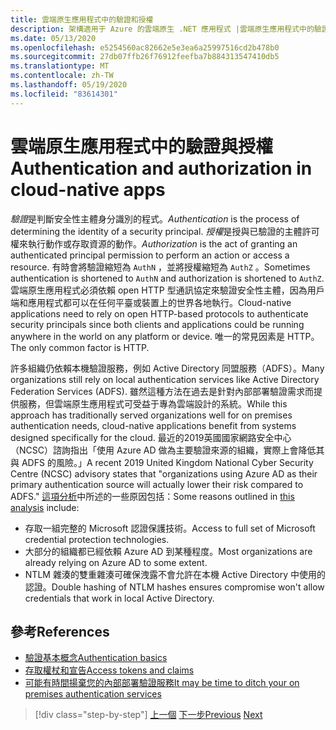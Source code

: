 ```yaml
---
title: 雲端原生應用程式中的驗證和授權
description: 架構適用于 Azure 的雲端原生 .NET 應用程式 |雲端原生應用程式中的驗證和授權
ms.date: 05/13/2020
ms.openlocfilehash: e5254560ac82662e5e3ea6a25997516cd2b478b0
ms.sourcegitcommit: 27db07ffb26f76912feefba7b884313547410db5
ms.translationtype: MT
ms.contentlocale: zh-TW
ms.lasthandoff: 05/19/2020
ms.locfileid: "83614301"
---
```

# <a name="authentication-and-authorization-in-cloud-native-apps"></a><span data-ttu-id="8b75f-103">雲端原生應用程式中的驗證與授權</span><span class="sxs-lookup"><span data-stu-id="8b75f-103">Authentication and authorization in cloud-native apps</span></span>

<span data-ttu-id="8b75f-104">*驗證*是判斷安全性主體身分識別的程式。</span><span class="sxs-lookup"><span data-stu-id="8b75f-104">*Authentication* is the process of determining the identity of a security principal.</span></span> <span data-ttu-id="8b75f-105">*授權*是授與已驗證的主體許可權來執行動作或存取資源的動作。</span><span class="sxs-lookup"><span data-stu-id="8b75f-105">*Authorization* is the act of granting an authenticated principal permission to perform an action or access a resource.</span></span> <span data-ttu-id="8b75f-106">有時會將驗證縮短為 `AuthN` ，並將授權縮短為 `AuthZ` 。</span><span class="sxs-lookup"><span data-stu-id="8b75f-106">Sometimes authentication is shortened to `AuthN` and authorization is shortened to `AuthZ`.</span></span> <span data-ttu-id="8b75f-107">雲端原生應用程式必須依賴 open HTTP 型通訊協定來驗證安全性主體，因為用戶端和應用程式都可以在任何平臺或裝置上的世界各地執行。</span><span class="sxs-lookup"><span data-stu-id="8b75f-107">Cloud-native applications need to rely on open HTTP-based protocols to authenticate security principals since both clients and applications could be running anywhere in the world on any platform or device.</span></span> <span data-ttu-id="8b75f-108">唯一的常見因素是 HTTP。</span><span class="sxs-lookup"><span data-stu-id="8b75f-108">The only common factor is HTTP.</span></span>

<span data-ttu-id="8b75f-109">許多組織仍依賴本機驗證服務，例如 Active Directory 同盟服務（ADFS）。</span><span class="sxs-lookup"><span data-stu-id="8b75f-109">Many organizations still rely on local authentication services like Active Directory Federation Services (ADFS).</span></span> <span data-ttu-id="8b75f-110">雖然這種方法在過去是針對內部部署驗證需求而提供服務，但雲端原生應用程式可受益于專為雲端設計的系統。</span><span class="sxs-lookup"><span data-stu-id="8b75f-110">While this approach has traditionally served organizations well for on premises authentication needs, cloud-native applications benefit from systems designed specifically for the cloud.</span></span> <span data-ttu-id="8b75f-111">最近的2019英國國家網路安全中心（NCSC）諮詢指出「使用 Azure AD 做為主要驗證來源的組織，實際上會降低其與 ADFS 的風險。」</span><span class="sxs-lookup"><span data-stu-id="8b75f-111">A recent 2019 United Kingdom National Cyber Security Centre (NCSC) advisory states that "organizations using Azure AD as their primary authentication source will actually lower their risk compared to ADFS."</span></span> <span data-ttu-id="8b75f-112">[這項分析](https://oxfordcomputergroup.com/resources/o365-security-native-cloud-authentication/)中所述的一些原因包括：</span><span class="sxs-lookup"><span data-stu-id="8b75f-112">Some reasons outlined in [this analysis](https://oxfordcomputergroup.com/resources/o365-security-native-cloud-authentication/) include:</span></span>

- <span data-ttu-id="8b75f-113">存取一組完整的 Microsoft 認證保護技術。</span><span class="sxs-lookup"><span data-stu-id="8b75f-113">Access to full set of Microsoft credential protection technologies.</span></span>
- <span data-ttu-id="8b75f-114">大部分的組織都已經依賴 Azure AD 到某種程度。</span><span class="sxs-lookup"><span data-stu-id="8b75f-114">Most organizations are already relying on Azure AD to some extent.</span></span>
- <span data-ttu-id="8b75f-115">NTLM 雜湊的雙重雜湊可確保洩露不會允許在本機 Active Directory 中使用的認證。</span><span class="sxs-lookup"><span data-stu-id="8b75f-115">Double hashing of NTLM hashes ensures compromise won't allow credentials that work in local Active Directory.</span></span>

## <a name="references"></a><span data-ttu-id="8b75f-116">參考</span><span class="sxs-lookup"><span data-stu-id="8b75f-116">References</span></span>

- [<span data-ttu-id="8b75f-117">驗證基本概念</span><span class="sxs-lookup"><span data-stu-id="8b75f-117">Authentication basics</span></span>](https://docs.microsoft.com/azure/active-directory/develop/authentication-scenarios)
- [<span data-ttu-id="8b75f-118">存取權杖和宣告</span><span class="sxs-lookup"><span data-stu-id="8b75f-118">Access tokens and claims</span></span>](https://docs.microsoft.com/azure/active-directory/develop/access-tokens)
- [<span data-ttu-id="8b75f-119">可能有時間揚棄您的內部部署驗證服務</span><span class="sxs-lookup"><span data-stu-id="8b75f-119">It may be time to ditch your on premises authentication services</span></span>](https://oxfordcomputergroup.com/resources/o365-security-native-cloud-authentication/)

>[!div class="step-by-step"]
><span data-ttu-id="8b75f-120">[上一個](identity.md) 
>[下一步](azure-active-directory.md)</span><span class="sxs-lookup"><span data-stu-id="8b75f-120">[Previous](identity.md)
[Next](azure-active-directory.md)</span></span>
